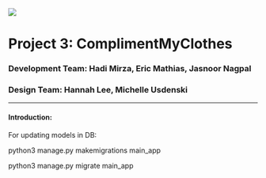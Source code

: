 <img src="https://i.imgur.com/HVvUoqu.png">

# Project 3: ComplimentMyClothes
### Development Team: Hadi Mirza, Eric Mathias, Jasnoor Nagpal
### Design Team: Hannah Lee, Michelle Usdenski
---
#### **Introduction:**









For updating models in DB:

python3 manage.py makemigrations main_app

python3 manage.py migrate main_app
